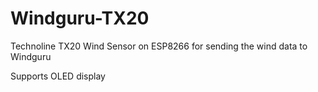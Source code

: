 # Windguru-TX20

Technoline TX20 Wind Sensor on ESP8266 for sending the wind data to Windguru

Supports OLED display
